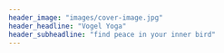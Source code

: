 ```yaml
---
header_image: "images/cover-image.jpg"
header_headline: "Vogel Yoga"
header_subheadline: "find peace in your inner bird"
---
```

